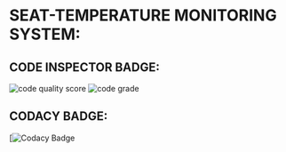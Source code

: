 # SEAT-TEMPERATURE MONITORING SYSTEM:

## CODE INSPECTOR BADGE:

![code quality score](https://www.code-inspector.com/project/28662/score/svg)
![code grade](https://www.code-inspector.com/project/28662/status/svg)
## CODACY BADGE:

[![Codacy Badge](https://app.codacy.com/project/badge/Grade/4b146a0ad5cb424983d9539ce637e85d)
